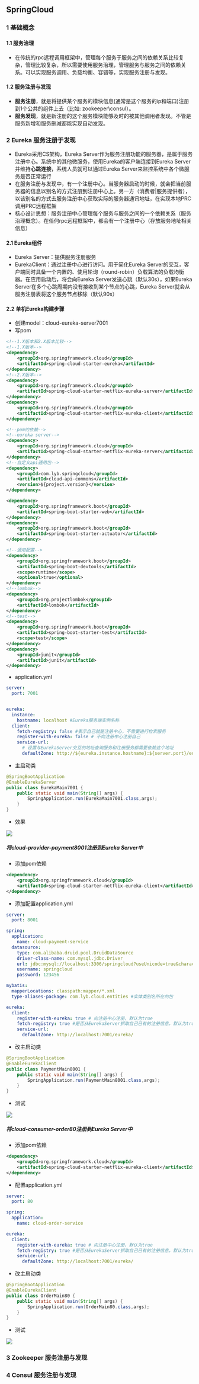 ## SpringCloud

### 1 基础概念

#### 1.1 服务治理

* 在传统的rpc远程调用框架中，管理每个服务于服务之间的依赖关系比较复杂，管理比较复杂，所以需要使用服务治理，管理服务与服务之间的依赖关系。可以实现服务调用、负载均衡、容错等，实现服务注册与发现。



#### 1.2 服务注册与发现

* **服务注册**，就是将提供某个服务的模块信息(通常是这个服务的ip和端口)注册到1个公共的组件上去（比如: zookeeper\consul）。
* **服务发现**，就是新注册的这个服务模块能够及时的被其他调用者发现。不管是服务新增和服务删减都能实现自动发现。



### 2 Eureka 服务注册于发现

* Eureka采用CS架构，Eureka Server作为服务注册功能的服务器，是属于服务注册中心。系统中的其他微服务，使用Eureka的客户端连接到Eureka Server并维持**心跳连接**，系统人员就可以通过Eureka Server来监控系统中各个微服务是否正常运行
* 在服务注册与发现中，有一个注册中心。当服务器启动的时候，就会把当前服务器的信息以别名的方式注册到注册中心上。另一方（消费者|服务提供者），以该别名的方式去服务注册中心获取实际的服务器通讯地址，在实现本地PRC调用PRC远程框架
* 核心设计思想：服务注册中心管理每个服务与服务之间的一个依赖关系（服务治理概念）。在任何rpc远程框架中，都会有一个注册中心（存放服务地址相关信息）



#### 2.1 Eureka组件

* Eureka Server：提供服务注册服务
* EurekaClient：通过注册中心进行访问。用于简化Eureka Server的交互，客户端同时具备一个内置的、使用轮询（round-robin）负载算法的负载均衡器。在应用启动后，将会向Eureka Server发送心跳（默认30s），如果Eureka Server在多个心跳周期内没有接收到某个节点的心跳，Eureka Server就会从服务注册表将这个服务节点移除（默认90s）



#### 2.2 单机Eureka构建步骤

* 创建model：cloud-eureka-server7001
* 写pom

```xml
<!--1.X版本和2.X版本比较-->
<!--1.X版本-->
<dependency>
    <groupId>org.springframework.cloud</groupId>
    <artifactId>spring-cloud-starter-eureka</artifactId>
</dependency>
<!--2.X版本-->
<dependency>
    <groupId>org.springframework.cloud</groupId>
    <artifactId>spring-cloud-starter-netflix-eureka-server</artifactId>
</dependency>
<dependency>
    <groupId>org.springframework.cloud</groupId>
    <artifactId>spring-cloud-starter-netflix-eureka-client</artifactId>
</dependency>
```

```xml
<!--pom的依赖-->
<!--eureka server-->
<dependency>
    <groupId>org.springframework.cloud</groupId>
    <artifactId>spring-cloud-starter-netflix-eureka-server</artifactId>
</dependency>
<!--自定义api通用包-->
<dependency>
    <groupId>com.lyb.springcloud</groupId>
    <artifactId>cloud-api-commons</artifactId>
    <version>${project.version}</version>
</dependency>

<dependency>
    <groupId>org.springframework.boot</groupId>
    <artifactId>spring-boot-starter-web</artifactId>
</dependency>
<dependency>
    <groupId>org.springframework.boot</groupId>
    <artifactId>spring-boot-starter-actuator</artifactId>
</dependency>

<!--通用配置-->
<dependency>
    <groupId>org.springframework.boot</groupId>
    <artifactId>spring-boot-devtools</artifactId>
    <scope>runtime</scope>
    <optional>true</optional>
</dependency>
<!--lombok-->
<dependency>
    <groupId>org.projectlombok</groupId>
    <artifactId>lombok</artifactId>
</dependency>
<!--test-->
<dependency>
    <groupId>org.springframework.boot</groupId>
    <artifactId>spring-boot-starter-test</artifactId>
    <scope>test</scope>
</dependency>
<dependency>
    <groupId>junit</groupId>
    <artifactId>junit</artifactId>
</dependency>

```

* application.yml

```yaml
server:
  port: 7001


eureka:
  instance:
    hostname: localhost #Eureka服务端实例名称
  client:
    fetch-registry: false #表示自己就是注册中心，不需要进行检索服务
    register-with-eureka: false # 不向注册中心注册自己
    service-url: 
      # 设置与EurekaServer交互的地址查询服务和注册服务都需要依赖这个地址
      defaultZone: http://${eureka.instance.hostname}:${server.port}/eureka/
```

* 主启动类

```java
@SpringBootApplication
@EnableEurekaServer
public class EurekaMain7001 {
    public static void main(String[] args) {
        SpringApplication.run(EurekaMain7001.class,args);
    }
}

```

* 效果

![](..\SpringCloud\images\Eureka服务启动.jpg)



##### 将cloud-provider-payment8001注册到Eureka Server中

* 添加pom依赖

```xml
<dependency>
    <groupId>org.springframework.cloud</groupId>
    <artifactId>spring-cloud-starter-netflix-eureka-client</artifactId>
</dependency>
```

* 添加配置application.yml

```yml
server:
  port: 8001

spring:
  application:
    name: cloud-payment-service
  datasource:
    type: com.alibaba.druid.pool.DruidDataSource
    driver-class-name: com.mysql.jdbc.Driver
    url: jdbc:mysql://localhost:3306/springcloud?useUnicode=true&characterEncoding=utf-8&useSSL=false
    username: springcloud
    password: 123456

mybatis:
  mapperLocations: classpath:mapper/*.xml
  type-aliases-package: com.lyb.cloud.entities #实体类别名所在的包

eureka:
  client:
    register-with-eureka: true # 向注册中心注册，默认为true
    fetch-registry: true #是否从EurekaServer抓取自己已有的注册信息，默认为true
    service-url:
      defaultZone: http://localhost:7001/eureka/
```

* 改主启动类

```java
@SpringBootApplication
@EnableEurekaClient
public class PaymentMain8001 {
    public static void main(String[] args) {
        SpringApplication.run(PaymentMain8001.class,args);
    }
}
```

* 测试

![](..\SpringCloud\images\将8001提供者注册到EurekaServer中.jpg)



##### 将cloud-consumer-order80注册到Eureka Server中

* 添加pom依赖

```xml
<dependency>
    <groupId>org.springframework.cloud</groupId>
    <artifactId>spring-cloud-starter-netflix-eureka-client</artifactId>
</dependency>
```

* 配置application.yml

```yml
server:
  port: 80

spring:
  application:
    name: cloud-order-service

eureka:
  client:
    register-with-eureka: true # 向注册中心注册，默认为true
    fetch-registry: true #是否从EurekaServer抓取自己已有的注册信息，默认为true
    service-url:
      defaultZone: http://localhost:7001/eureka/
```

* 改主启动类

```java
@SpringBootApplication
@EnableEurekaClient
public class OrderMain80 {
    public static void main(String[] args) {
        SpringApplication.run(OrderMain80.class,args);
    }
}

```

* 测试

![](..\SpringCloud\images\将80消费者注册到EurekaServer中.jpg)







### 3 Zookeeper 服务注册与发现





### 4 Consul 服务注册与发现



